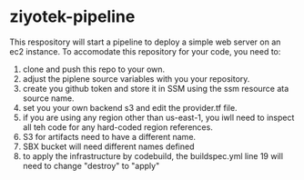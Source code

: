 # ziyotek-pipeline

This respository will start a pipeline to deploy a simple web server on an ec2 instance.
To accomodate this repository for your code, you need to:
1) clone and push this repo to your own.
2) adjust the piplene source variables with you your repository.
3) create you github token and store it in SSM using the ssm resource ata source name.
4) set you your own backend s3 and edit the provider.tf file.
5) if you are using any region other than us-east-1, you iwll need to inspect all teh code for any hard-coded region references.
6) S3 for artifacts need to have a different name.
7) SBX bucket will need different names defined
8) to apply the infrastructure by codebuild, the buildspec.yml line 19 will need to change "destroy" to "apply"
